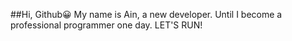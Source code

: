 ##Hi, Github😀
My name is Ain, a new developer.
Until I become a professional programmer one day.
LET'S RUN!

